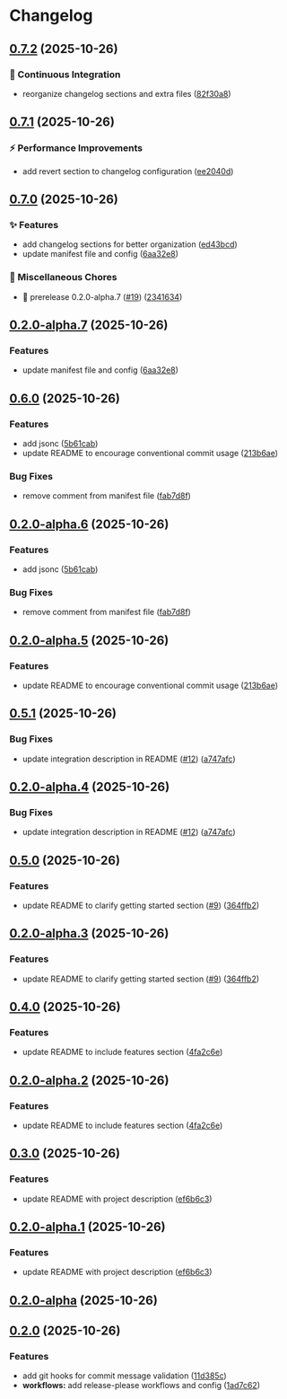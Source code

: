 # Changelog

## [0.7.2](https://github.com/kevinah95/poc-release-please-commitlint/compare/v0.7.1...v0.7.2) (2025-10-26)


### 👷 Continuous Integration

* reorganize changelog sections and extra files ([82f30a8](https://github.com/kevinah95/poc-release-please-commitlint/commit/82f30a8257492b4a939973bb6c299b7868c32fbf))

## [0.7.1](https://github.com/kevinah95/poc-release-please-commitlint/compare/v0.7.0...v0.7.1) (2025-10-26)


### ⚡ Performance Improvements

* add revert section to changelog configuration ([ee2040d](https://github.com/kevinah95/poc-release-please-commitlint/commit/ee2040dd88079d2a73407984a0e7008632a7122a))

## [0.7.0](https://github.com/kevinah95/poc-release-please-commitlint/compare/v0.6.0...v0.7.0) (2025-10-26)


### ✨ Features

* add changelog sections for better organization ([ed43bcd](https://github.com/kevinah95/poc-release-please-commitlint/commit/ed43bcddbbe43eb1ad8497baeb3d20c1c59af9ef))
* update manifest file and config ([6aa32e8](https://github.com/kevinah95/poc-release-please-commitlint/commit/6aa32e8b4c9709a4a14a465901bd1bb71aa42408))


### 🔧 Miscellaneous Chores

* :bookmark: prerelease 0.2.0-alpha.7 ([#19](https://github.com/kevinah95/poc-release-please-commitlint/issues/19)) ([2341634](https://github.com/kevinah95/poc-release-please-commitlint/commit/2341634a418b9f687a9f1120deff413c78f5e466))

## [0.2.0-alpha.7](https://github.com/kevinah95/poc-release-please-commitlint/compare/v0.2.0-alpha.6...v0.2.0-alpha.7) (2025-10-26)


### Features

* update manifest file and config ([6aa32e8](https://github.com/kevinah95/poc-release-please-commitlint/commit/6aa32e8b4c9709a4a14a465901bd1bb71aa42408))

## [0.6.0](https://github.com/kevinah95/poc-release-please-commitlint/compare/v0.5.1...v0.6.0) (2025-10-26)


### Features

* add jsonc ([5b61cab](https://github.com/kevinah95/poc-release-please-commitlint/commit/5b61cabd2b0891b94e2f871c0ab5de1607ad2e11))
* update README to encourage conventional commit usage ([213b6ae](https://github.com/kevinah95/poc-release-please-commitlint/commit/213b6ae011565c764ddd9561e490325328b8a469))


### Bug Fixes

* remove comment from manifest file ([fab7d8f](https://github.com/kevinah95/poc-release-please-commitlint/commit/fab7d8fe308d370f9fb0209789da74c6cc90a77e))

## [0.2.0-alpha.6](https://github.com/kevinah95/poc-release-please-commitlint/compare/v0.2.0-alpha.5...v0.2.0-alpha.6) (2025-10-26)


### Features

* add jsonc ([5b61cab](https://github.com/kevinah95/poc-release-please-commitlint/commit/5b61cabd2b0891b94e2f871c0ab5de1607ad2e11))


### Bug Fixes

* remove comment from manifest file ([fab7d8f](https://github.com/kevinah95/poc-release-please-commitlint/commit/fab7d8fe308d370f9fb0209789da74c6cc90a77e))

## [0.2.0-alpha.5](https://github.com/kevinah95/poc-release-please-commitlint/compare/v0.2.0-alpha.4...v0.2.0-alpha.5) (2025-10-26)


### Features

* update README to encourage conventional commit usage ([213b6ae](https://github.com/kevinah95/poc-release-please-commitlint/commit/213b6ae011565c764ddd9561e490325328b8a469))

## [0.5.1](https://github.com/kevinah95/poc-release-please-commitlint/compare/v0.5.0...v0.5.1) (2025-10-26)


### Bug Fixes

* update integration description in README ([#12](https://github.com/kevinah95/poc-release-please-commitlint/issues/12)) ([a747afc](https://github.com/kevinah95/poc-release-please-commitlint/commit/a747afc94461744ff119290ce8f18ee1bad4c19e))

## [0.2.0-alpha.4](https://github.com/kevinah95/poc-release-please-commitlint/compare/v0.2.0-alpha.3...v0.2.0-alpha.4) (2025-10-26)


### Bug Fixes

* update integration description in README ([#12](https://github.com/kevinah95/poc-release-please-commitlint/issues/12)) ([a747afc](https://github.com/kevinah95/poc-release-please-commitlint/commit/a747afc94461744ff119290ce8f18ee1bad4c19e))

## [0.5.0](https://github.com/kevinah95/poc-release-please-commitlint/compare/v0.4.0...v0.5.0) (2025-10-26)


### Features

* update README to clarify getting started section ([#9](https://github.com/kevinah95/poc-release-please-commitlint/issues/9)) ([364ffb2](https://github.com/kevinah95/poc-release-please-commitlint/commit/364ffb2593f0aa2a0e7ce5df167205045c18c52b))

## [0.2.0-alpha.3](https://github.com/kevinah95/poc-release-please-commitlint/compare/v0.2.0-alpha.2...v0.2.0-alpha.3) (2025-10-26)


### Features

* update README to clarify getting started section ([#9](https://github.com/kevinah95/poc-release-please-commitlint/issues/9)) ([364ffb2](https://github.com/kevinah95/poc-release-please-commitlint/commit/364ffb2593f0aa2a0e7ce5df167205045c18c52b))

## [0.4.0](https://github.com/kevinah95/poc-release-please-commitlint/compare/v0.3.0...v0.4.0) (2025-10-26)


### Features

* update README to include features section ([4fa2c6e](https://github.com/kevinah95/poc-release-please-commitlint/commit/4fa2c6e2cc933eed1862178b0b7b5aaa26e628c7))

## [0.2.0-alpha.2](https://github.com/kevinah95/poc-release-please-commitlint/compare/v0.2.0-alpha.1...v0.2.0-alpha.2) (2025-10-26)


### Features

* update README to include features section ([4fa2c6e](https://github.com/kevinah95/poc-release-please-commitlint/commit/4fa2c6e2cc933eed1862178b0b7b5aaa26e628c7))

## [0.3.0](https://github.com/kevinah95/poc-release-please-commitlint/compare/v0.2.0...v0.3.0) (2025-10-26)


### Features

* update README with project description ([ef6b6c3](https://github.com/kevinah95/poc-release-please-commitlint/commit/ef6b6c38b888d07c748fba28386ed9ab32cd9ed9))

## [0.2.0-alpha.1](https://github.com/kevinah95/poc-release-please-commitlint/compare/v0.2.0-alpha...v0.2.0-alpha.1) (2025-10-26)


### Features

* update README with project description ([ef6b6c3](https://github.com/kevinah95/poc-release-please-commitlint/commit/ef6b6c38b888d07c748fba28386ed9ab32cd9ed9))

## [0.2.0-alpha](https://github.com/kevinah95/poc-release-please-commitlint/compare/v0.1.0...v0.2.0-alpha) (2025-10-26)
## [0.2.0](https://github.com/kevinah95/poc-release-please-commitlint/compare/v0.1.0...v0.2.0) (2025-10-26)


### Features

* add git hooks for commit message validation ([11d385c](https://github.com/kevinah95/poc-release-please-commitlint/commit/11d385ca812bc6679ccde3eed0a2d5ff11ef1183))
* **workflows:** add release-please workflows and config ([1ad7c62](https://github.com/kevinah95/poc-release-please-commitlint/commit/1ad7c626c190e668831ff4a6e2968be78f4e108e))
